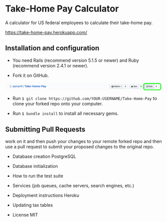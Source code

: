 # Take-Home Pay Calculator

A calculator for US federal employees to calculate their take-home pay.

https://take-home-pay.herokuapp.com/


## Installation and configuration
* You need Rails (recommend version 5.1.5 or newer) and Ruby (recommend version
  2.4.1 or newer).

* Fork it on GitHub.

![alt title](app/assets/images/forking_screenshot.png)


* Run `$ git clone https://github.com/YOUR-USERNAME/Take-Home-Pay` to clone your forked repo onto your computer.

* Run `$ bundle install` to install all necessary gems.

## Submitting Pull Requests
work on it and then push your changes to
your remote forked repo and then use a pull request to submit your proposed
changes to the original repo.



* Database creation
PostgreSQL

* Database initialization

* How to run the test suite

* Services (job queues, cache servers, search engines, etc.)

* Deployment instructions
Heroku

* Updating tax tables

* License
MIT
